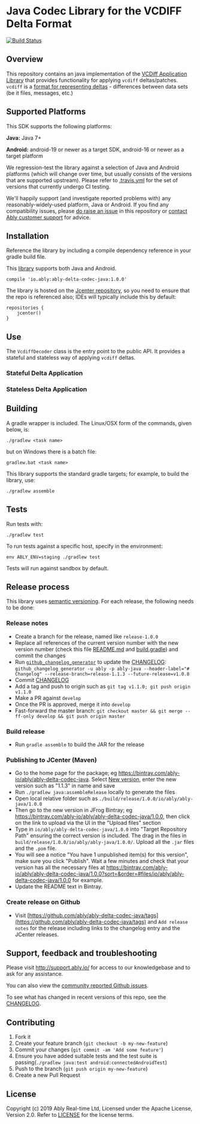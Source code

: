 # Java Codec Library for the VCDIFF Delta Format
[![Build Status](https://travis-ci.org/ably/delta-codec-java.svg?branch=master)](https://travis-ci.org/ably/delta-codec-java)

## Overview

This repository contains an java implementation of the [VCDiff Application Library](https://github.com/ably/wiki/issues/380#issuecomment-533647591) that provides functionality for applying `vcdiff` deltas/patches. `vcdiff` is a [format for representing deltas](https://tools.ietf.org/html/rfc3284) - differences between data sets (be it files, messages, etc.) 


## Supported Platforms

This SDK supports the following platforms:

**Java:** Java 7+

**Android:** android-19 or newer as a target SDK, android-16 or newer as a target platform

We regression-test the library against a selection of Java and Android platforms (which will change over time, but usually consists of the versions that are supported upstream). Please refer to [.travis.yml](./.travis.yml) for the set of versions that currently undergo CI testing.

We'll happily support (and investigate reported problems with) any reasonably-widely-used platform, Java or Android.
If you find any compatibility issues, please [do raise an issue](https://github.com/ably/delta-codec-java/issues/new) in this repository or [contact Ably customer support](https://support.ably.io/) for advice.

## Installation ##

Reference the library by including a compile dependency reference in your gradle build file.

This [library](https://bintray.com/ably-io/ably/delta-codec-java/_latestVersion) supports both Java and Android.

```
compile 'io.ably:ably-delta-codec-java:1.0.0'
```

The library is hosted on the [Jcenter repository](https://bintray.com/ably-io/ably), so you need to ensure that the repo is referenced also; IDEs will typically include this by default:

```
repositories {
	jcenter()
}
```

## Use

The `VcdiffDecoder` class is the entry point to the public API. It provides a stateful and stateless way of applying `vcdiff` deltas.

### Stateful Delta Application



### Stateless Delta Application








## Building ##

A gradle wrapper is included. The Linux/OSX form of the commands, given below, is:

    ./gradlew <task name>

but on Windows there is a batch file:

    gradlew.bat <task name>

This library supports the standard gradle targets; for example, to build the library, use:

    ./gradlew assemble

## Tests

Run tests with:

    ./gradlew test

To run tests against a specific host, specify in the environment:

    env ABLY_ENV=staging ./gradlew test

Tests will run against sandbox by default.

## Release process

This library uses [semantic versioning](http://semver.org/). For each release, the following needs to be done:

### Release notes

* Create a branch for the release, named like `release-1.0.0`
* Replace all references of the current version number with the new version number (check this file [README.md](./README.md) and [build.gradle](./common.gradle)) and commit the changes
* Run [`github_changelog_generator`](https://github.com/skywinder/Github-Changelog-Generator) to update the [CHANGELOG](./CHANGELOG.md): `github_changelog_generator -u ably -p ably-java --header-label="# Changelog" --release-branch=release-1.1.3 --future-release=v1.0.8` 
* Commit [CHANGELOG](./CHANGELOG.md)
* Add a tag and push to origin such as `git tag v1.1.0; git push origin v1.1.0`
* Make a PR against `develop`
* Once the PR is approved, merge it into `develop`
* Fast-forward the master branch: `git checkout master && git merge --ff-only develop && git push origin master`

### Build release

* Run `gradle assemble` to build the JAR for the release

### Publishing to JCenter (Maven)

* Go to the home page for the package; eg https://bintray.com/ably-io/ably/ably-delta-codec-java. Select [New version](https://bintray.com/ably-io/ably/ably-delta-codec-java/new/version), enter the new version such as "1.1.3" in name and save
* Run `./gradlew java:assembleRelease` locally to generate the files
* Open local relative folder such as `./build/release/1.0.0/io/ably/ably-java/1.0.0`
* Then go to the new version in JFrog Bintray; eg https://bintray.com/ably-io/ably/ably-delta-codec-java/1.0.0, then click on the link to upload via the UI in the "Upload files" section
* Type in `io/ably/ably-delta-codec-java/1.0.0` into "Target Repository Path" ensuring the correct version is included. The drag in the files in `build/release/1.0.0/io/ably/ably-java/1.0.0/`. Upload all the `.jar` files and the `.pom` file.
* You will see a notice "You have 1 unpublished item(s) for this version", make sure you click "Publish". Wait a few minutes and check that your version has all the necessary files at https://bintray.com/ably-io/ably/ably-delta-codec-java/1.0.0?sort=&order=#files/io/ably/ably-delta-codec-java/1.0.0 for example.
* Update the README text in Bintray.

### Create release on Github

* Visit [https://github.com/ably/ably-delta-codec-java/tags](https://github.com/ably/ably-delta-codec-java/tags) and `Add release notes` for the release including links to the changelog entry and the JCenter releases.

## Support, feedback and troubleshooting

Please visit http://support.ably.io/ for access to our knowledgebase and to ask for any assistance.

You can also view the [community reported Github issues](https://github.com/ably/ably-delta-codec-java/issues).

To see what has changed in recent versions of this repo, see the [CHANGELOG](CHANGELOG.md).

## Contributing

1. Fork it
2. Create your feature branch (`git checkout -b my-new-feature`)
3. Commit your changes (`git commit -am 'Add some feature'`)
4. Ensure you have added suitable tests and the test suite is passing(`./gradlew java:test android:connectedAndroidTest`)
4. Push to the branch (`git push origin my-new-feature`)
5. Create a new Pull Request

## License

Copyright (c) 2019 Ably Real-time Ltd, Licensed under the Apache License, Version 2.0.  Refer to [LICENSE](LICENSE) for the license terms.
